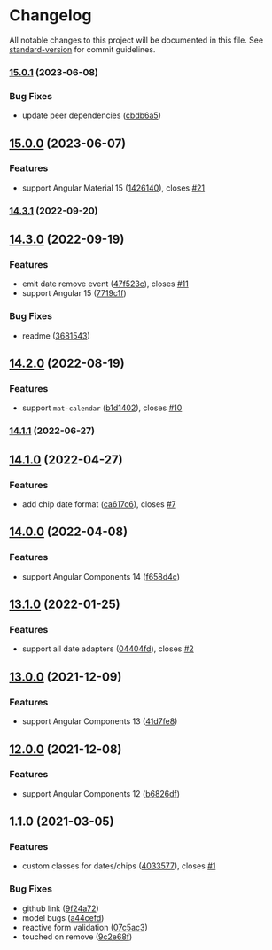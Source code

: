 # Changelog

All notable changes to this project will be documented in this file. See [standard-version](https://github.com/conventional-changelog/standard-version) for commit guidelines.

### [15.0.1](https://github.com/lekhmanrus/ngx-multiple-dates/compare/v15.0.0...v15.0.1) (2023-06-08)


### Bug Fixes

* update peer dependencies ([cbdb6a5](https://github.com/lekhmanrus/ngx-multiple-dates/commit/cbdb6a536016dc82cec970744e6677114a2359ed))

## [15.0.0](https://github.com/lekhmanrus/ngx-multiple-dates/compare/v14.3.1...v15.0.0) (2023-06-07)


### Features

* support Angular Material 15 ([1426140](https://github.com/lekhmanrus/ngx-multiple-dates/commit/1426140f2232bc5704931ea499d4bc091cc2a6c7)), closes [#21](https://github.com/lekhmanrus/ngx-multiple-dates/issues/21)

### [14.3.1](https://github.com/lekhmanrus/ngx-multiple-dates/compare/v14.3.0...v14.3.1) (2022-09-20)

## [14.3.0](https://github.com/lekhmanrus/ngx-multiple-dates/compare/v14.2.0...v14.3.0) (2022-09-19)


### Features

* emit date remove event ([47f523c](https://github.com/lekhmanrus/ngx-multiple-dates/commit/47f523c8c1734ace5cf17bd01cd7e43ded17cca8)), closes [#11](https://github.com/lekhmanrus/ngx-multiple-dates/issues/11)
* support Angular 15 ([7719c1f](https://github.com/lekhmanrus/ngx-multiple-dates/commit/7719c1f925fcf57f3eaeb7adb1deeeccc7e07ed1))


### Bug Fixes

* readme ([3681543](https://github.com/lekhmanrus/ngx-multiple-dates/commit/3681543cbeda42bbce11b54d77c329fa57176028))

## [14.2.0](https://github.com/lekhmanrus/ngx-multiple-dates/compare/v14.1.1...v14.2.0) (2022-08-19)


### Features

* support `mat-calendar` ([b1d1402](https://github.com/lekhmanrus/ngx-multiple-dates/commit/b1d1402b0185dbc8c8dfad629b7485455c3983bd)), closes [#10](https://github.com/lekhmanrus/ngx-multiple-dates/issues/10)

### [14.1.1](https://github.com/lekhmanrus/ngx-multiple-dates/compare/v14.1.0...v14.1.1) (2022-06-27)

## [14.1.0](https://github.com/lekhmanrus/ngx-multiple-dates/compare/v14.0.0...v14.1.0) (2022-04-27)


### Features

* add chip date format ([ca617c6](https://github.com/lekhmanrus/ngx-multiple-dates/commit/ca617c6a178bc76f0e5a69149cdd8a98876fad0f)), closes [#7](https://github.com/lekhmanrus/ngx-multiple-dates/issues/7)

## [14.0.0](https://github.com/lekhmanrus/ngx-multiple-dates/compare/v13.1.0...v14.0.0) (2022-04-08)


### Features

* support Angular Components 14 ([f658d4c](https://github.com/lekhmanrus/ngx-multiple-dates/commit/f658d4cdf70c0aa3aaa5ab3a1aa440e175c07b02))

## [13.1.0](https://github.com/lekhmanrus/ngx-multiple-dates/compare/v13.0.0...v13.1.0) (2022-01-25)


### Features

* support all date adapters ([04404fd](https://github.com/lekhmanrus/ngx-multiple-dates/commit/04404fd6a0438573ac844966f83a49a16074a58e)), closes [#2](https://github.com/lekhmanrus/ngx-multiple-dates/issues/2)

## [13.0.0](https://github.com/lekhmanrus/ngx-multiple-dates/compare/v12.0.0...v13.0.0) (2021-12-09)


### Features

* support Angular Components 13 ([41d7fe8](https://github.com/lekhmanrus/ngx-multiple-dates/commit/41d7fe8e73e3317583acce6b7f51fed089440f57))

## [12.0.0](https://github.com/lekhmanrus/ngx-multiple-dates/compare/v1.1.0...v12.0.0) (2021-12-08)


### Features

* support Angular Components 12 ([b6826df](https://github.com/lekhmanrus/ngx-multiple-dates/commit/b6826df9225e4649c78abc3aa288a9a1b5507c55))

## 1.1.0 (2021-03-05)


### Features

* custom classes for dates/chips ([4033577](https://github.com/lekhmanrus/ngx-multiple-dates/commit/4033577fa2705c3ac6c6375577ce35c62ae887f8)), closes [#1](https://github.com/lekhmanrus/ngx-multiple-dates/issues/1)


### Bug Fixes

* github link ([9f24a72](https://github.com/lekhmanrus/ngx-multiple-dates/commit/9f24a72212571c5f5d8ba8691d89693b69305672))
* model bugs ([a44cefd](https://github.com/lekhmanrus/ngx-multiple-dates/commit/a44cefd59a9781d36313dcd76d725db802e4d0e7))
* reactive form validation ([07c5ac3](https://github.com/lekhmanrus/ngx-multiple-dates/commit/07c5ac3ab181aea2364150db30335319d7175578))
* touched on remove ([9c2e68f](https://github.com/lekhmanrus/ngx-multiple-dates/commit/9c2e68f9e74becdd097a6ea4734d247fce2e9f18))
